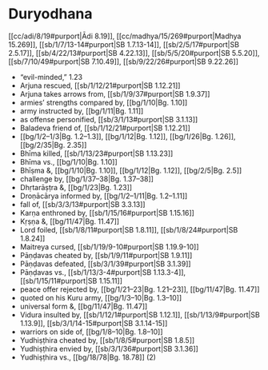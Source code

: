 # Duryodhana

[[cc/adi/8/19#purport|Ādi 8.19]], [[cc/madhya/15/269#purport|Madhya 15.269]], [[sb/1/7/13-14#purport|SB 1.7.13-14]], [[sb/2/5/17#purport|SB 2.5.17]], [[sb/4/22/13#purport|SB 4.22.13]], [[sb/5/5/20#purport|SB 5.5.20]], [[sb/7/10/49#purport|SB 7.10.49]], [[sb/9/22/26#purport|SB 9.22.26]]

* “evil-minded,” 1.23
* Arjuna rescued, [[sb/1/12/21#purport|SB 1.12.21]]
* Arjuna takes arrows from, [[sb/1/9/37#purport|SB 1.9.37]]
* armies’ strengths compared by, [[bg/1/10|Bg. 1.10]]
* army instructed by, [[bg/1/11|Bg. 1.11]]
* as offense personified, [[sb/3/1/13#purport|SB 3.1.13]]
* Baladeva friend of, [[sb/1/12/21#purport|SB 1.12.21]]
*  [[bg/1/2–1/3|Bg. 1.2–1.3]], [[bg/1/12|Bg. 1.12]], [[bg/1/26|Bg. 1.26]], [[bg/2/35|Bg. 2.35]]
* Bhīma killed, [[sb/1/13/23#purport|SB 1.13.23]]
* Bhīma vs., [[bg/1/10|Bg. 1.10]]
* Bhīṣma &, [[bg/1/10|Bg. 1.10]], [[bg/1/12|Bg. 1.12]], [[bg/2/5|Bg. 2.5]]
* challenge by, [[bg/1/37–38|Bg. 1.37–38]]
* Dhṛtarāṣṭra &, [[bg/1/23|Bg. 1.23]]
* Droṇācārya informed by, [[bg/1/2–1/11|Bg. 1.2–1.11]]
* fall of, [[sb/3/3/13#purport|SB 3.3.13]]
* Karṇa enthroned by, [[sb/1/15/16#purport|SB 1.15.16]]
* Kṛṣṇa &, [[bg/11/47|Bg. 11.47]]
* Lord foiled, [[sb/1/8/11#purport|SB 1.8.11]], [[sb/1/8/24#purport|SB 1.8.24]]
* Maitreya cursed, [[sb/1/19/9-10#purport|SB 1.19.9-10]]
* Pāṇḍavas cheated by, [[sb/1/9/11#purport|SB 1.9.11]]
* Pāṇḍavas defeated, [[sb/3/1/39#purport|SB 3.1.39]]
* Pāṇḍavas vs., [[sb/1/13/3-4#purport|SB 1.13.3-4]], [[sb/1/15/11#purport|SB 1.15.11]]
* peace offer rejected by, [[bg/1/21–23|Bg. 1.21–23]], [[bg/11/47|Bg. 11.47]]
* quoted on his Kuru army, [[bg/1/3–10|Bg. 1.3–10]]
* universal form &, [[bg/11/47|Bg. 11.47]]
* Vidura insulted by, [[sb/1/12/1#purport|SB 1.12.1]], [[sb/1/13/9#purport|SB 1.13.9]], [[sb/3/1/14-15#purport|SB 3.1.14-15]]
* warriors on side of, [[bg/1/8–10|Bg. 1.8–10]]
* Yudhiṣṭhira cheated by, [[sb/1/8/5#purport|SB 1.8.5]]
* Yudhiṣṭhira envied by, [[sb/3/1/36#purport|SB 3.1.36]]
* Yudhiṣṭhira vs., [[bg/18/78|Bg. 18.78]] (2)
